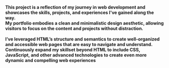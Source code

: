 <b>This project is a reflection of my journey in web development and showcases
the skills, projects, and experiences I've gained along the way.<b>
<br>
My portfolio embodies a clean and minimalistic design aesthetic, allowing
visitors to focus on the content and projects without distraction.
<br><br>
I’ve leveraged HTML’s structure and semantics to create well-organized and
accessible web pages that are easy to navigate and understand.
<br>
Continuously expand my skillset beyond HTML to include CSS, JavaScript, and
other advanced technologies to create even more dynamic and compelling web
experiences
